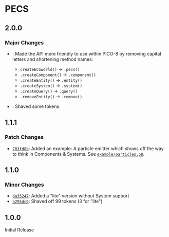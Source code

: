 # PECS

## 2.0.0

### Major Changes

- [](): Made the API more friendly to use within PICO-8 by removing capital
  letters and shortening method names:

  - `createECSworld()` -> `.pecs()`
  - `.createComponent()` -> `.component()`
  - `.createEntity()` -> `.entity()`
  - `.createSystem()` -> `.system()`
  - `.createQuery()` -> `.query()`
  - `.removeEntity()` -> `.remove()`

- [](): Shaved some tokens.

## 1.1.1

### Patch Changes

- [`783fd8b`](https://github.com/jesstelford/pecs/commit/783fd8b): Added an
  example: A particle emitter which shows off the way to think in Components &
  Systems. See [`example/particles.p8`](./example/particles.p8).

## 1.1.0

### Minor Changes

- [`da35247`](https://github.com/jesstelford/pecs/commit/da35247): Added a
  "lite" version without System support
- [`a295dc6`](https://github.com/jesstelford/pecs/commit/a295dc6): Shaved off 99
  tokens (3 for "lite")

## 1.0.0

Initial Release

